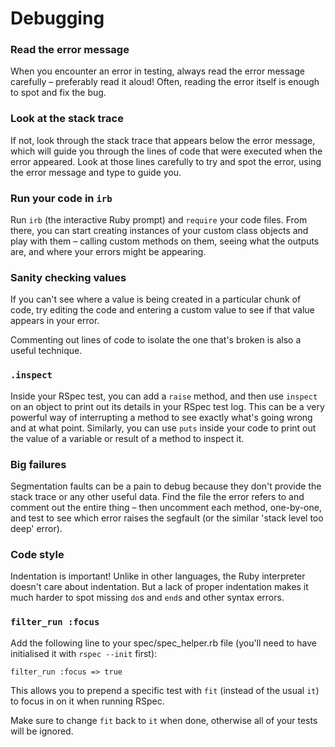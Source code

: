 # Debugging

### Read the error message

When you encounter an error in testing, always read the error message carefully – preferably read it aloud! Often, reading the error itself is enough to spot and fix the bug.

### Look at the stack trace

If not, look through the stack trace that appears below the error message, which will guide you through the lines of code that were executed when the error appeared. Look at those lines carefully to try and spot the error, using the error message and type to guide you.

### Run your code in `irb`

Run `irb` (the interactive Ruby prompt) and `require` your code files. From there, you can start creating instances of your custom class objects and play with them – calling custom methods on them, seeing what the outputs are, and where your errors might be appearing.

### Sanity checking values

If you can't see where a value is being created in a particular chunk of code, try editing the code and entering a custom value to see if that value appears in your error.

Commenting out lines of code to isolate the one that's broken is also a useful technique.

### `.inspect`

Inside your RSpec test, you can add a `raise` method, and then use `inspect` on an object to print out its details in your RSpec test log. This can be a very powerful way of interrupting a method to see exactly what's going wrong and at what point. Similarly, you can use `puts` inside your code to print out the value of a variable or result of a method to inspect it.

### Big failures 

Segmentation faults can be a pain to debug because they don't provide the stack trace or any other useful data. Find the file the error refers to and comment out the entire thing – then uncomment each method, one-by-one, and test to see which error raises the segfault (or the similar 'stack level too deep' error).

### Code style

Indentation is important! Unlike in other languages, the Ruby interpreter doesn't care about indentation. But a lack of proper indentation makes it much harder to spot missing `do`s and `end`s and other syntax errors.

### `filter_run :focus`

Add the following line to your spec/spec_helper.rb file (you'll need to have initialised it with `rspec --init` first):

`filter_run :focus => true`

This allows you to prepend a specific test with `fit` (instead of the usual `it`) to focus in on it when running RSpec.

Make sure to change `fit` back to `it` when done, otherwise all of your tests will be ignored.
